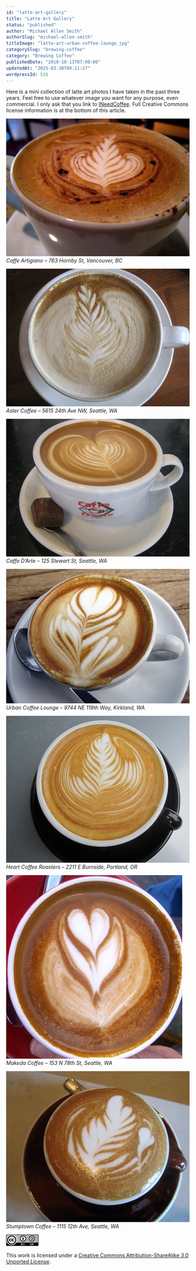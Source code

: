 ```yaml
---
id: "latte-art-gallery"
title: "Latte Art Gallery"
status: "published"
author: "Michael Allen Smith"
authorSlug: "michael-allen-smith"
titleImage: "latte-art-urban-coffee-lounge.jpg"
categorySlug: "brewing-coffee"
category: "Brewing Coffee"
publishedDate: "2010-10-13T07:00:00"
updatedAt: "2025-03-30T09:11:27"
wordpressId: 526
---
```


Here is a mini collection of latte art photos I have taken in the past three years. Feel free to use whatever image you want for any purpose, even commercial. I only ask that you link to [INeedCoffee](/). Full Creative Commons license information is at the bottom of this article.

![artigiano misto](artigiano-misto.jpg)  
*Caffe Artigiano – 763 Hornby St, Vancouver, BC*

![Aster Coffee Latte Art](aster-coffee-latte-art.jpg)  
*Aster Coffee – 5615 24th Ave NW, Seattle, WA*

![Caffe Darte](caffe-darte-latte-art.jpg)  
*Caffe D’Arte – 125 Stewart St, Seattle, WA*

![Urban Coffee Lounge](latte-art-urban-coffee-lounge.jpg)  
*Urban Coffee Lounge – 9744 NE 119th Way, Kirkland, WA*

![Heart Roasters](heart-roasters-latte-art.jpg)  
*Heart Coffee Roasters – 2211 E Burnside, Portland, OR*

![Makeda Latte Art](makeda-latte-art.jpg)  
*Makeda Coffee – 153 N 78th St, Seattle, WA*

![Stumptown Latte Art](stumptown-latte-art.jpg)  
*Stumptown Coffee – 1115 12th Ave, Seattle, WA*

[![Creative Commons License](88x31.png)](https://creativecommons.org/licenses/by-sa/3.0/)

This work is licensed under a [Creative Commons Attribution-ShareAlike 3.0 Unported License](https://creativecommons.org/licenses/by-sa/3.0/).
